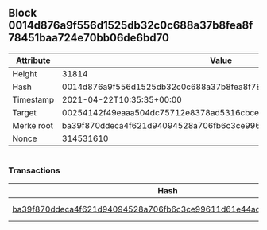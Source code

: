 ## Block 0014d876a9f556d1525db32c0c688a37b8fea8f78451baa724e70bb06de6bd70

Attribute | Value
--- | ---
Height | 31814
Hash | 0014d876a9f556d1525db32c0c688a37b8fea8f78451baa724e70bb06de6bd70
Timestamp | 2021-04-22T10:35:35+00:00
Target | 00254142f49eaaa504dc75712e8378ad5316cbcead634704b3734b6271167cc4
Merke root | ba39f870ddeca4f621d94094528a706fb6c3ce99611d61e44ad32f48177263f2
Nonce | 314531610

```

```

### Transactions

Hash | Amount
--- | ---
[ba39f870ddeca4f621d94094528a706fb6c3ce99611d61e44ad32f48177263f2](ba39f870ddeca4f621d94094528a706fb6c3ce99611d61e44ad32f48177263f2.md) | 10.00000000 SKEPTI 
